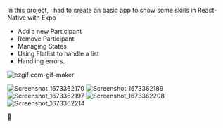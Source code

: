 In this project, i had to create an basic app to show some skills in React-Native with Expo

- Add a new Participant
- Remove Participant
- Managing States
- Using Flatlist to handle a list
- Handling errors.

![ezgif com-gif-maker](https://user-images.githubusercontent.com/47367373/211587184-f04b6d17-a26e-4114-b248-55be0440a436.gif)


![Screenshot_1673362170](https://user-images.githubusercontent.com/47367373/211587208-87e7d258-bad8-4bdd-846c-e9fbe847cfa3.png)
![Screenshot_1673362189](https://user-images.githubusercontent.com/47367373/211587221-852dd324-2f5f-48f2-8be8-198529240dd9.png)
![Screenshot_1673362197](https://user-images.githubusercontent.com/47367373/211587229-2b3b9e4f-c91a-4cf5-860f-4f1dceda4058.png)
![Screenshot_1673362208](https://user-images.githubusercontent.com/47367373/211587236-4a4d6756-df52-4d70-b80b-fad73025d602.png)
![Screenshot_1673362214](https://user-images.githubusercontent.com/47367373/211587247-4de688a4-f918-4325-9b36-4e04feafc76d.png)


🚀
